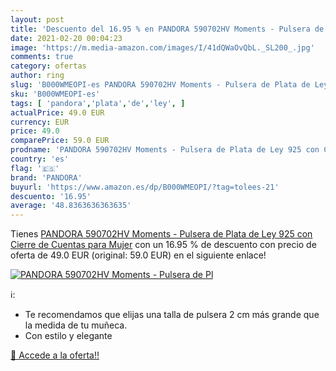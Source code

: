 ```yaml
---
layout: post
title: 'Descuento del 16.95 % en PANDORA 590702HV Moments - Pulsera de Pl'
date: 2021-02-20 00:04:23
image: 'https://m.media-amazon.com/images/I/41dQWaOvQbL._SL200_.jpg'
comments: true
category: ofertas
author: ring
slug: 'B000WMEOPI-es PANDORA 590702HV Moments - Pulsera de Plata de Ley 925 con...'
sku: 'B000WMEOPI-es'
tags: [ 'pandora','plata','de','ley', ]
actualPrice: 49.0 EUR
currency: EUR
price: 49.0
comparePrice: 59.0 EUR
prodname: 'PANDORA 590702HV Moments - Pulsera de Plata de Ley 925 con Cierre de Cuentas  para Mujer'
country: 'es'
flag: '🇪🇸'
brand: 'PANDORA'
buyurl: 'https://www.amazon.es/dp/B000WMEOPI/?tag=tolees-21'
descuento: '16.95'
average: '48.8363636363635'
---
```


Tienes [PANDORA 590702HV Moments - Pulsera de Plata de Ley 925 con Cierre de Cuentas  para Mujer](https://www.amazon.es/dp/B000WMEOPI/?tag=tolees-21) con un 16.95 % de descuento con precio de oferta de 49.0 EUR (original: 59.0 EUR) en el siguiente enlace!

[![PANDORA 590702HV Moments - Pulsera de Pl](https://m.media-amazon.com/images/I/41dQWaOvQbL._SL200_.jpg)](https://www.amazon.es/dp/B000WMEOPI/?tag=tolees-21)

ℹ️:

- Te recomendamos que elijas una talla de pulsera 2 cm más grande que la medida de tu muñeca.
- Con estilo y elegante

[🛒 Accede a la oferta!!](https://www.amazon.es/dp/B000WMEOPI/?tag=tolees-21)
